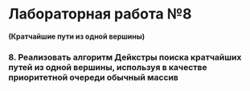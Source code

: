 # Лабораторная работа №8
__(Кратчайшие пути из одной вершины)__
### 8.	Реализовать алгоритм Дейкстры поиска кратчайших путей из одной вершины, используя в качестве приоритетной очереди обычный массив
